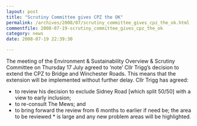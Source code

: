 ```yaml
---
layout: post
title: "Scrutiny Committee gives CPZ the OK"
permalink: /archives/2008/07/scrutiny_committee_gives_cpz_the_ok.html
commentfile: 2008-07-19-scrutiny_committee_gives_cpz_the_ok
category: news
date: 2008-07-19 22:39:30

---
```


The meeting of the Environment & Sustainability Overview & Scrutiny Committee on Thursday 17 July agreed to ‘note’ Cllr Trigg’s decision to extend the CPZ to Bridge and Winchester Roads. This means that the extension will be implemented without further delay. Cllr Trigg has agreed:

-   to review his decision to exclude Sidney Road \[which split 50/50\] with a view to early inclusion;
-   to re-consult The Mews; and
-   to bring forward the review from 6 months to earlier if need be; the area to be reviewed \* is large and any new problem areas will be highlighted.
